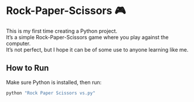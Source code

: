 # Rock-Paper-Scissors 🎮

This is my first time creating a Python project.  
It’s a simple Rock-Paper-Scissors game where you play against the computer.  
It’s not perfect, but I hope it can be of some use to anyone learning like me.

## How to Run
Make sure Python is installed, then run:
```bash
python "Rock Paper Scissors vs.py"
